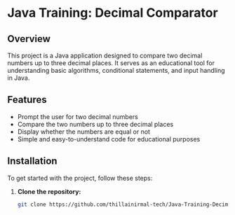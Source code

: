 # Java Training: Decimal Comparator

## Overview
This project is a Java application designed to compare two decimal numbers up to three decimal places. It serves as an educational tool for understanding basic algorithms, conditional statements, and input handling in Java.

## Features
- Prompt the user for two decimal numbers
- Compare the two numbers up to three decimal places
- Display whether the numbers are equal or not
- Simple and easy-to-understand code for educational purposes

## Installation
To get started with the project, follow these steps:

1. **Clone the repository:**
   ```sh
   git clone https://github.com/thillainirmal-tech/Java-Training-DecimalComparator.git
